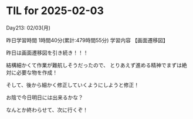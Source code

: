 # TIL for 2025-02-03
Day213: 02/03(月)

昨日学習時間 1時間40分(累計:479時間55分)
学習内容 【画面遷移図】

昨日は画面遷移図を引き続き！！！

結構細かくて作業が難航しそうだったので、
とりあえず進める精神でまずは絶対に必要な物を作成！

そして、後から細かく修正していくようにしようと修正！

お陰で今日明日には出来るかな？

なんとか終わらせて、次に行くぞ！